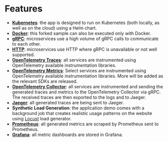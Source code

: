 # Features

- **[Kubernetes](https://kubernetes.io)**: the app is designed to run on
  Kubernetes (both locally, as well as on the cloud) using a Helm chart.
- **[Docker](https://docs.docker.com)**: this forked sample can also be executed
  only with Docker.
- **[gRPC](https://grpc.io)**: microservices use a high volume of gRPC calls to
  communicate to each other.
- **[HTTP](https://www.rfc-editor.org/rfc/rfc9110.html)**: microservices use HTTP
  where gRPC is unavailable or not well supported.
- **[OpenTelemetry Traces](https://opentelemetry.io)**: all services are
  instrumented using OpenTelemetry available instrumentation libraries.
- **[OpenTelemetry Metrics](https://opentelemetry.io)**: Select services are
instrumented using OpenTelemetry available instrumentation libraries. More will
be added as the relevant SDKs are released.
- **[OpenTelemetry
  Collector](https://opentelemetry.io/docs/collector/getting-started)**: all
  services are instrumented and sending the generated traces and metrics to the
  OpenTelemetry Collector via gRPC. The received traces are then exported to the
  logs and to Jaeger.
- **[Jaeger](https://www.jaegertracing.io)**: all generated traces are being
  sent to Jaeger.
- **Synthetic Load Generation**: the application demo comes with a background
  job that creates realistic usage patterns on the website using
  [Locust](https://locust.io/) load generator.
- **[Prometheus](https://prometheus.io/)**: all generated metrics are scraped by Prometheus
  sent to Prometheus.
- **[Grafana](https://grafana.com/)**: all metric dashboards are stored in Grafana.
